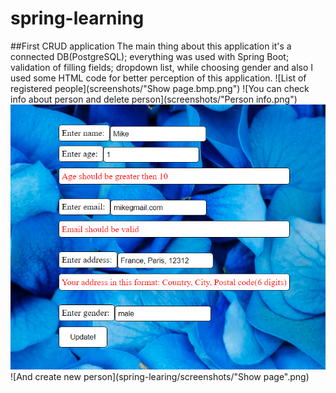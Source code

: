 # spring-learning
##First CRUD application
The main thing about this application it's a connected DB(PostgreSQL); everything was used with Spring Boot; validation of filling fields;
dropdown list, while choosing gender and also I used some HTML code for better perception of this application.
![List of registered people](screenshots/"Show page.bmp.png")
![You can check info about person and delete person](screenshots/"Person info.png")
![Update info about person](screenshots/Updating.png)
![And create new person](spring-learing/screenshots/"Show page".png)
